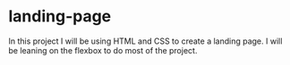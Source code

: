 # landing-page

In this project I will be using HTML and CSS to create a landing page. I will be leaning on the flexbox to do most of the 
project.

